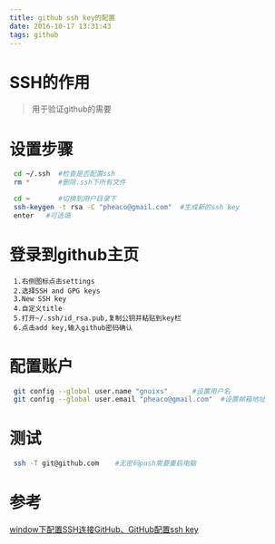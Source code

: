 ```yaml
---
title: github ssh key的配置
date: 2016-10-17 13:31:43
tags: github
---
```

# SSH的作用
>用于验证github的需要
    
# 设置步骤
```bash
 cd ~/.ssh  #检查是否配置ssh
 rm *       #删除.ssh下所有文件

 cd ~       #切换到用户目录下    
 ssh-keygen -t rsa -C "pheaco@gmail.com"  #生成新的ssh key
 enter   #可选填
```

# 登录到github主页
     1.右侧图标点击settings
     2.选择SSH and GPG keys
     3.New SSH key
     4.自定义title
     5.打开~/.ssh/id_rsa.pub,复制公钥并粘贴到key栏
     6.点击add key,输入github密码确认
    
# 配置账户
```bash
 git config --global user.name "gnoixs"      #设置用户名
 git config --global user.email "pheaco@gmail.com"  #设置邮箱地址
```
    
# 测试
```bash
 ssh -T git@github.com    #无密码push需要重启电脑
```
        
# 参考
[window下配置SSH连接GitHub、GitHub配置ssh key](http://jingyan.baidu.com/article/a65957f4e91ccf24e77f9b11.html)